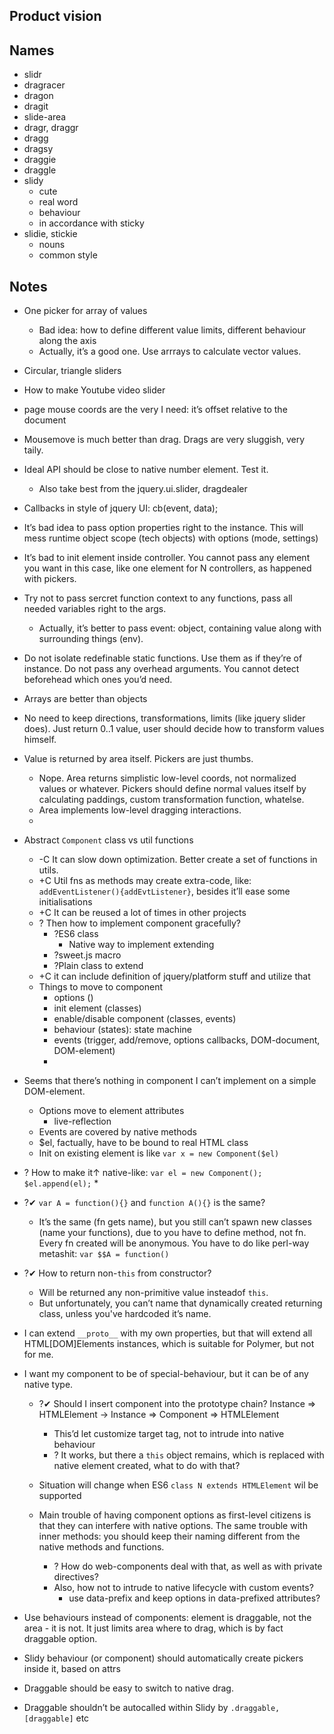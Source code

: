 ## Product vision

## Names
* slidr
* dragracer
* dragon
* dragit
* slide-area
* dragr, draggr
* dragg
* dragsy
* draggie
* draggle
* slidy
	+ cute
	+ real word
	+ behaviour
	+ in accordance with sticky
* slidie, stickie
	+ nouns
	+ common style

## Notes
* One picker for array of values
	* Bad idea: how to define different value limits, different behaviour along the axis
	* Actually, it’s a good one. Use arrrays to calculate vector values.

* Circular, triangle sliders

* How to make Youtube video slider
* page mouse coords are the very I need: it’s offset relative to the document

* Mousemove is much better than drag. Drags are very sluggish, very taily.

* Ideal API should be close to native number element. Test it.
	* Also take best from the jquery.ui.slider, dragdealer

* Callbacks in style of jquery UI: cb(event, data);

* It’s bad idea to pass option properties right to the instance. This will mess runtime object scope (tech objects) with options (mode, settings)

* It’s bad to init element inside controller. You cannot pass any element you want in this case, like one element for N controllers, as happened with pickers.

* Try not to pass sercret function context to any functions, pass all needed variables right to the args.
	* Actually, it’s better to pass event: object, containing value along with surrounding things (env).

* Do not isolate redefinable static functions. Use them as if they’re of instance. Do not pass any overhead arguments. You cannot detect beforehead which ones you’d need.

* Arrays are better than objects

* No need to keep directions, transformations, limits (like jquery slider does). Just return 0..1 value, user should decide how to transform values himself.

* Value is returned by area itself. Pickers are just thumbs.
	* Nope. Area returns simplistic low-level coords, not normalized values or whatever. Pickers should define normal values itself by calculating paddings, custom transformation function, whatelse.
	* Area implements low-level dragging interactions.
	*

* Abstract `Component` class vs util functions
	* -C It can slow down optimization. Better create a set of functions in utils.
	* +C Util fns as methods may create extra-code, like: `addEventListener(){addEvtListener}`, besides it’ll ease some initialisations
	* +C It can be reused a lot of times in other projects
	* ? Then how to implement component gracefully?
		* ?ES6 class
			* Native way to implement extending
		* ?sweet.js macro
		* ?Plain class to extend
	* +C it can include definition of jquery/platform stuff and utilize that
	* Things to move to component
		* options ()
		* init element (classes)
		* enable/disable component (classes, events)
		* behaviour (states): state machine
		* events (trigger, add/remove, options callbacks, DOM-document, DOM-element)
		*

* Seems that there’s nothing in component I can’t implement on a simple DOM-element.
	* Options move to element attributes
		+ live-reflection
	* Events are covered by native methods
	* $el, factually, have to be bound to real HTML class
	* Init on existing element is like `var x = new Component($el)`

* ? How to make it↑ native-like: `var el = new Component(); $el.append(el);`
	*

* ?✔ `var A = function(){}` and `function A(){}` is the same?
	* It’s the same (fn gets name), but you still can’t spawn new classes (name your functions), due to you have to define method, not fn. Every fn created will be anonymous. You have to do like perl-way metashit: `var $$A = function()`

* ?✔ How to return non-`this` from constructor?
	* Will be returned any non-primitive value insteadof `this`.
	* But unfortunately, you can’t name that dynamically created returning class, unless you've hardcoded it’s name.

* I can extend `__proto__` with my own properties, but that will extend all HTML[DOM]Elements instances, which is suitable for Polymer, but not for me.
* I want my component to be of special-behaviour, but it can be of any native type.
	* ?✔ Should I insert component into the prototype chain?
	Instance ⇒ HTMLElement → Instance ⇒ Component ⇒ HTMLElement
		* This’d let customize target tag, not to intrude into native behaviour
		* ? It works, but there a `this` object remains, which is replaced with native element created, what to do with that?
	* Situation will change when ES6 `class N extends HTMLElement` wil be supported

	* Main trouble of having component options as first-level citizens is that they can interfere with native options. The same trouble with inner methods: you should keep their naming different from the native methods and functions.
		* ? How do web-components deal with that, as well as with private directives?
		* Also, how not to intrude to native lifecycle with custom events?
			* use data-prefix and keep options in data-prefixed attributes?

* Use behaviours instead of components: element is draggable, not the area - it is not. It just limits area where to drag, which is by fact draggable option.

* Slidy behaviour (or component) should automatically create pickers inside it, based on attrs

* Draggable should be easy to switch to native drag.

* Draggable shouldn’t be autocalled within Slidy by `.draggable, [draggable]` etc